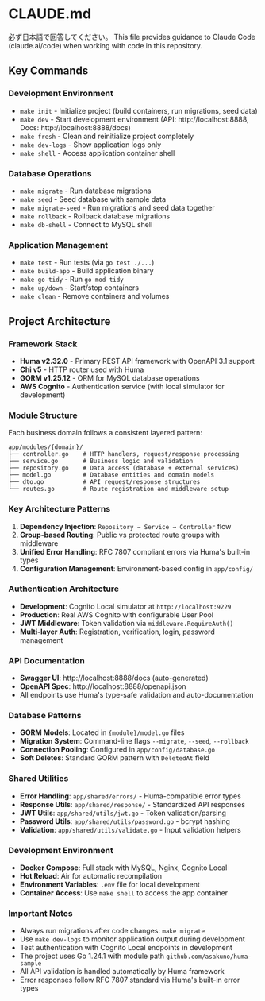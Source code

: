 # CLAUDE.md
必ず日本語で回答してください。
This file provides guidance to Claude Code (claude.ai/code) when working with code in this repository.

## Key Commands

### Development Environment
- `make init` - Initialize project (build containers, run migrations, seed data)
- `make dev` - Start development environment (API: http://localhost:8888, Docs: http://localhost:8888/docs)
- `make fresh` - Clean and reinitialize project completely
- `make dev-logs` - Show application logs only
- `make shell` - Access application container shell

### Database Operations
- `make migrate` - Run database migrations
- `make seed` - Seed database with sample data  
- `make migrate-seed` - Run migrations and seed data together
- `make rollback` - Rollback database migrations
- `make db-shell` - Connect to MySQL shell

### Application Management
- `make test` - Run tests (via `go test ./...`)
- `make build-app` - Build application binary
- `make go-tidy` - Run `go mod tidy`
- `make up/down` - Start/stop containers
- `make clean` - Remove containers and volumes

## Project Architecture

### Framework Stack
- **Huma v2.32.0** - Primary REST API framework with OpenAPI 3.1 support
- **Chi v5** - HTTP router used with Huma
- **GORM v1.25.12** - ORM for MySQL database operations
- **AWS Cognito** - Authentication service (with local simulator for development)

### Module Structure
Each business domain follows a consistent layered pattern:
```
app/modules/{domain}/
├── controller.go    # HTTP handlers, request/response processing
├── service.go       # Business logic and validation
├── repository.go    # Data access (database + external services)
├── model.go         # Database entities and domain models
├── dto.go           # API request/response structures
└── routes.go        # Route registration and middleware setup
```

### Key Architecture Patterns
1. **Dependency Injection**: `Repository → Service → Controller` flow
2. **Group-based Routing**: Public vs protected route groups with middleware
3. **Unified Error Handling**: RFC 7807 compliant errors via Huma's built-in types
4. **Configuration Management**: Environment-based config in `app/config/`

### Authentication Architecture
- **Development**: Cognito Local simulator at `http://localhost:9229`
- **Production**: Real AWS Cognito with configurable User Pool
- **JWT Middleware**: Token validation via `middleware.RequireAuth()`
- **Multi-layer Auth**: Registration, verification, login, password management

### API Documentation
- **Swagger UI**: http://localhost:8888/docs (auto-generated)
- **OpenAPI Spec**: http://localhost:8888/openapi.json
- All endpoints use Huma's type-safe validation and auto-documentation

### Database Patterns
- **GORM Models**: Located in `{module}/model.go` files
- **Migration System**: Command-line flags `--migrate`, `--seed`, `--rollback`
- **Connection Pooling**: Configured in `app/config/database.go`
- **Soft Deletes**: Standard GORM pattern with `DeletedAt` field

### Shared Utilities
- **Error Handling**: `app/shared/errors/` - Huma-compatible error types
- **Response Utils**: `app/shared/response/` - Standardized API responses  
- **JWT Utils**: `app/shared/utils/jwt.go` - Token validation/parsing
- **Password Utils**: `app/shared/utils/password.go` - bcrypt hashing
- **Validation**: `app/shared/utils/validate.go` - Input validation helpers

### Development Environment
- **Docker Compose**: Full stack with MySQL, Nginx, Cognito Local
- **Hot Reload**: Air for automatic recompilation
- **Environment Variables**: `.env` file for local development
- **Container Access**: Use `make shell` to access the app container

### Important Notes
- Always run migrations after code changes: `make migrate`
- Use `make dev-logs` to monitor application output during development
- Test authentication with Cognito Local endpoints in development
- The project uses Go 1.24.1 with module path `github.com/asakuno/huma-sample`
- All API validation is handled automatically by Huma framework
- Error responses follow RFC 7807 standard via Huma's built-in error types